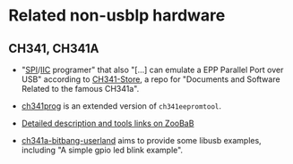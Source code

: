 ﻿
Related non-usblp hardware
==========================


CH341, CH341A
-------------

* "[SPI][wp-en-spi]/[IIC][wp-en-i2s] programer"
  that also "[…] can emulate a EPP Parallel Port over USB"
  according to [CH341-Store](https://github.com/boseji/CH341-Store),
  a repo for "Documents and Software Related to the famous CH341a".

* [ch341prog](https://github.com/setarcos/ch341prog)
  is an extended version of `ch341eepromtool`.

* [Detailed description and tools links on ZooBaB][zoobab-ch341]

* [ch341a-bitbang-userland](https://github.com/sarim/ch341a-bitbang-userland)
  aims to provide some libusb examples, including
  "A simple gpio led blink example".









  [wp-en-spi]: https://en.wikipedia.org/wiki/Serial_Peripheral_Interface
  [wp-en-i2s]: https://en.wikipedia.org/wiki/I%C2%B2C
  [zoobab-ch341]: http://www.zoobab.com/ch341-usb-spi-i2c-uart-isp-dongle
